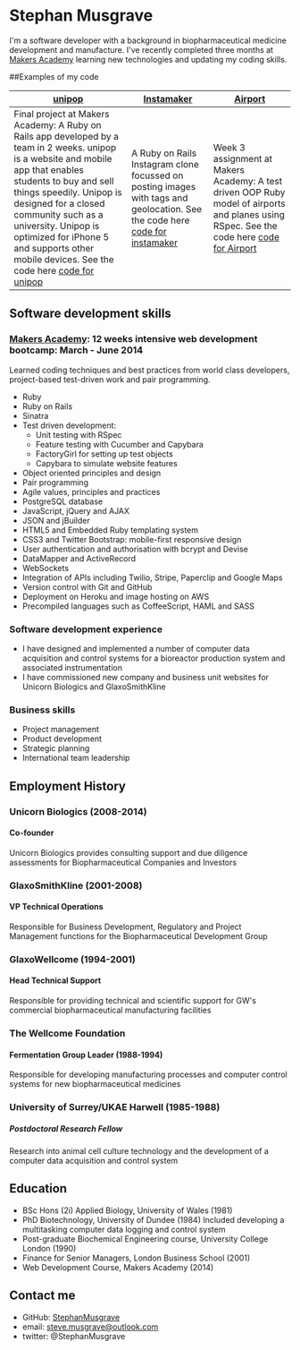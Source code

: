 # Stephan Musgrave
I'm a software developer with a background in biopharmaceutical medicine development and manufacture.  I've recently completed three months at [Makers Academy] learning new technologies and updating my coding skills.

##Examples of my code

[unipop]        |[Instamaker]       |[Airport]               
----------------|-------------------|---------------------------
Final project at Makers Academy:  A Ruby on Rails app developed by a team in 2 weeks.  unipop is a website and mobile app that enables students to buy and sell things speedily. Unipop  is designed for a closed community such as a  university.  Unipop is optimized for iPhone 5 and supports other mobile devices.  See the code here [code for unipop]| A Ruby on Rails Instagram clone focussed on posting images with tags and geolocation.  See the code here [code for instamaker] | Week 3 assignment at Makers Academy: A test driven OOP Ruby model of airports and planes using RSpec. See the code here [code for Airport]

## Software development skills
### [Makers Academy]: 12 weeks intensive web development bootcamp: March - June 2014
Learned coding techniques and best practices from world class developers, project-based test-driven work and pair programming.
- Ruby
- Ruby on Rails
- Sinatra
- Test driven development:
    - Unit testing with RSpec
    - Feature testing with Cucumber and Capybara
    - FactoryGirl for setting up test objects
    - Capybara to simulate website features
- Object­ oriented principles and design
- Pair programming
- Agile values, principles and practices
- PostgreSQL database
- JavaScript, jQuery and AJAX
- JSON and jBuilder
- HTML5 and Embedded Ruby templating system
- CSS3 and Twitter Bootstrap: mobile-first responsive design
- User authentication and authorisation with bcrypt and Devise
- DataMapper and ActiveRecord
- WebSockets
- Integration of APIs including Twilio, Stripe, Paperclip and Google Maps
- Version control with Git and GitHub
- Deployment on Heroku and image hosting on AWS
- Precompiled languages such as CoffeeScript, HAML and SASS

### Software development experience
- I have designed and implemented a number of computer data acquisition and control systems for a bioreactor production system and associated instrumentation
- I have commissioned new company and business unit websites for Unicorn Biologics and GlaxoSmithKline

### Business skills
- Project management
- Product development
- Strategic planning
- International team leadership

## Employment History
### Unicorn Biologics (2008-2014)
#### Co-founder
Unicorn Biologics provides consulting support and due diligence assessments for Biopharmaceutical Companies and Investors

### GlaxoSmithKline (2001-2008)
#### VP Technical Operations
Responsible for Business Development, Regulatory and Project Management functions for the Biopharmaceutical Development Group 

### GlaxoWellcome (1994-2001)
#### Head Technical Support
Responsible for providing technical and scientific support for GW's commercial biopharmaceutical manufacturing facilities

### The Wellcome Foundation 
#### Fermentation Group Leader (1988-1994)
Responsible for developing manufacturing processes and computer control systems for new biopharmaceutical medicines

### University of Surrey/UKAE Harwell (1985-1988)
##### Postdoctoral Research Fellow
Research into animal cell culture technology and the development of a computer data acquisition and control system

## Education
- BSc Hons (2i) Applied Biology, University of Wales (1981)
- PhD Biotechnology, University of Dundee (1984)  Included developing a multitasking computer data logging and control system 
- Post-graduate Biochemical Engineering course, University College London (1990) 
- Finance for Senior Managers, London Business School (2001)
- Web Development Course, Makers Academy (2014)

## Contact me
- GitHub:  [StephanMusgrave]
- email:  steve.musgrave@outlook.com
- twitter:  @StephanMusgrave

[StephanMusgrave]:https://github.com/StephanMusgrave

[unipop]:http://unipop.herokuapp.com
[code for unipop]:https://github.com/StephanMusgrave/unipop

[Instamaker]:http://instamakermusgrave.herokuapp.com
[code for instamaker]:https://github.com/StephanMusgrave/instamaker

[Airport]:https://github.com/StephanMusgrave/Airport
[code for airport]:https://github.com/StephanMusgrave/Airport

[RockPaperScissors]:http://rockpaperscissorsslizardspock.herokuapp.com
[Makers Academy]:http://www.makersacademy.com
